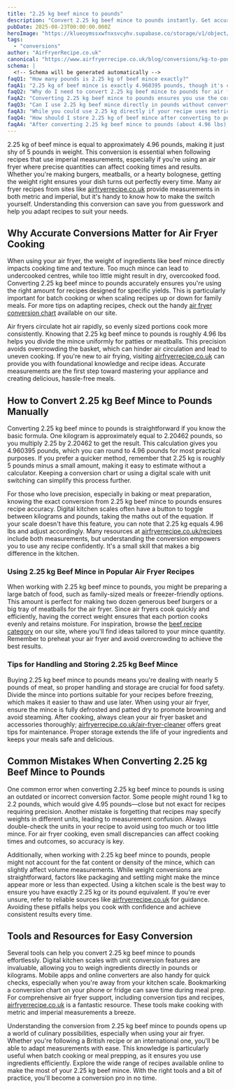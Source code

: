 ```yaml
---
title: "2.25 kg beef mince to pounds"
description: "Convert 2.25 kg beef mince to pounds instantly. Get accurate measurements for perfect air fryer recipes every time with our simple guide."
pubDate: 2025-08-23T00:00:00.000Z
heroImage: "https://klueoymssxwfnxsvcyhv.supabase.co/storage/v1/object/public/Shmucket/2-25-kg-beef-mince-to-pounds.webp"
tags:
  - "conversions"
author: "AirFryerRecipe.co.uk"
canonical: "https://www.airfryerrecipe.co.uk/blog/conversions/kg-to-pounds/2-25-kg-beef-mince-to-pounds"
schema: |
  <!-- Schema will be generated automatically -->
faqQ1: "How many pounds is 2.25 kg of beef mince exactly?"
faqA1: "2.25 kg of beef mince is exactly 4.960395 pounds, though it's commonly rounded to 4.96 pounds for practical use. This conversion uses the standard factor where 1 kilogram equals approximately 2.20462 pounds. For most cooking purposes, especially in air fryer recipes, rounding to 5 pounds is close enough, but for precision, stick to 4.96 pounds."
faqQ2: "Why do I need to convert 2.25 kg beef mince to pounds for air frying?"
faqA2: "Converting 2.25 kg beef mince to pounds ensures you use the correct amount for air fryer recipes, which often specify weights to control cooking time and portion size. Air fryers rely on even hot air circulation, and accurate measurements prevent overcrowding or underfilling the basket. This leads to better texture, doneness, and overall meal quality, making the conversion a key step for success."
faqQ3: "Can I use 2.25 kg beef mince directly in pounds without converting?"
faqA3: "While you could use 2.25 kg directly if your recipe uses metric units, many recipes—especially from American sources—use pounds. Converting to pounds (approximately 4.96 lbs) helps you follow these recipes accurately and avoid measurement errors. If your kitchen scale has pound units, switching makes it easier to portion and cook without mental math, ensuring consistent results in your air fryer."
faqQ4: "How should I store 2.25 kg of beef mince after converting to pounds?"
faqA4: "After converting 2.25 kg beef mince to pounds (about 4.96 lbs), divide it into meal-sized portions before storing. Wrap each portion tightly in cling film or freezer bags, label with the date and weight, and freeze for up to three months. Thaw in the refrigerator before using in your air fryer to ensure even cooking and maintain food safety. Proper storage keeps the mince fresh and ready for your next air fryer creation."
---
```

<p>2.25 kg of beef mince is equal to approximately 4.96 pounds, making it just shy of 5 pounds in weight. This conversion is essential when following recipes that use imperial measurements, especially if you're using an air fryer where precise quantities can affect cooking times and results. Whether you're making burgers, meatballs, or a hearty bolognese, getting the weight right ensures your dish turns out perfectly every time. Many air fryer recipes from sites like <a href=https://www.airfryerrecipe.co.uk/>airfryerrecipe.co.uk</a> provide measurements in both metric and imperial, but it's handy to know how to make the switch yourself. Understanding this conversion can save you from guesswork and help you adapt recipes to suit your needs.</p>

<h2>Why Accurate Conversions Matter for Air Fryer Cooking</h2>
<p>When using your air fryer, the weight of ingredients like beef mince directly impacts cooking time and texture. Too much mince can lead to undercooked centres, while too little might result in dry, overcooked food. Converting 2.25 kg beef mince to pounds accurately ensures you're using the right amount for recipes designed for specific yields. This is particularly important for batch cooking or when scaling recipes up or down for family meals. For more tips on adapting recipes, check out the handy <a href=https://www.airfryerrecipe.co.uk/air-fryer-conversion-chart>air fryer conversion chart</a> available on our site.</p>
<p>Air fryers circulate hot air rapidly, so evenly sized portions cook more consistently. Knowing that 2.25 kg beef mince to pounds is roughly 4.96 lbs helps you divide the mince uniformly for patties or meatballs. This precision avoids overcrowding the basket, which can hinder air circulation and lead to uneven cooking. If you're new to air frying, visiting <a href=https://www.airfryerrecipe.co.uk/>airfryerrecipe.co.uk</a> can provide you with foundational knowledge and recipe ideas. Accurate measurements are the first step toward mastering your appliance and creating delicious, hassle-free meals.</p>

<h2>How to Convert 2.25 kg Beef Mince to Pounds Manually</h2>
<p>Converting 2.25 kg beef mince to pounds is straightforward if you know the basic formula. One kilogram is approximately equal to 2.20462 pounds, so you multiply 2.25 by 2.20462 to get the result. This calculation gives you 4.960395 pounds, which you can round to 4.96 pounds for most practical purposes. If you prefer a quicker method, remember that 2.25 kg is roughly 5 pounds minus a small amount, making it easy to estimate without a calculator. Keeping a conversion chart or using a digital scale with unit switching can simplify this process further.</p>
<p>For those who love precision, especially in baking or meat preparation, knowing the exact conversion from 2.25 kg beef mince to pounds ensures recipe accuracy. Digital kitchen scales often have a button to toggle between kilograms and pounds, taking the maths out of the equation. If your scale doesn't have this feature, you can note that 2.25 kg equals 4.96 lbs and adjust accordingly. Many resources at <a href=https://www.airfryerrecipe.co.uk/recipes>airfryerrecipe.co.uk/recipes</a> include both measurements, but understanding the conversion empowers you to use any recipe confidently. It's a small skill that makes a big difference in the kitchen.</p>

<h3>Using 2.25 kg Beef Mince in Popular Air Fryer Recipes</h3>
<p>When working with 2.25 kg beef mince to pounds, you might be preparing a large batch of food, such as family-sized meals or freezer-friendly options. This amount is perfect for making two dozen generous beef burgers or a big tray of meatballs for the air fryer. Since air fryers cook quickly and efficiently, having the correct weight ensures that each portion cooks evenly and retains moisture. For inspiration, browse the <a href=https://www.airfryerrecipe.co.uk/recipe-category/beef>beef recipe category</a> on our site, where you'll find ideas tailored to your mince quantity. Remember to preheat your air fryer and avoid overcrowding to achieve the best results.</p>

<h3>Tips for Handling and Storing 2.25 kg Beef Mince</h3>
<p>Buying 2.25 kg beef mince to pounds means you're dealing with nearly 5 pounds of meat, so proper handling and storage are crucial for food safety. Divide the mince into portions suitable for your recipes before freezing, which makes it easier to thaw and use later. When using your air fryer, ensure the mince is fully defrosted and patted dry to promote browning and avoid steaming. After cooking, always clean your air fryer basket and accessories thoroughly; <a href=https://www.airfryerrecipe.co.uk/air-fryer-cleaner>airfryerrecipe.co.uk/air-fryer-cleaner</a> offers great tips for maintenance. Proper storage extends the life of your ingredients and keeps your meals safe and delicious.</p>

<h2>Common Mistakes When Converting 2.25 kg Beef Mince to Pounds</h2>
<p>One common error when converting 2.25 kg beef mince to pounds is using an outdated or incorrect conversion factor. Some people might round 1 kg to 2.2 pounds, which would give 4.95 pounds—close but not exact for recipes requiring precision. Another mistake is forgetting that recipes may specify weights in different units, leading to measurement confusion. Always double-check the units in your recipe to avoid using too much or too little mince. For air fryer cooking, even small discrepancies can affect cooking times and outcomes, so accuracy is key.</p>
<p>Additionally, when working with 2.25 kg beef mince to pounds, people might not account for the fat content or density of the mince, which can slightly affect volume measurements. While weight conversions are straightforward, factors like packaging and settling might make the mince appear more or less than expected. Using a kitchen scale is the best way to ensure you have exactly 2.25 kg or its pound equivalent. If you're ever unsure, refer to reliable sources like <a href=https://www.airfryerrecipe.co.uk/>airfryerrecipe.co.uk</a> for guidance. Avoiding these pitfalls helps you cook with confidence and achieve consistent results every time.</p>

<h2>Tools and Resources for Easy Conversion</h2>
<p>Several tools can help you convert 2.25 kg beef mince to pounds effortlessly. Digital kitchen scales with unit conversion features are invaluable, allowing you to weigh ingredients directly in pounds or kilograms. Mobile apps and online converters are also handy for quick checks, especially when you're away from your kitchen scale. Bookmarking a conversion chart on your phone or fridge can save time during meal prep. For comprehensive air fryer support, including conversion tips and recipes, <a href=https://www.airfryerrecipe.co.uk/>airfryerrecipe.co.uk</a> is a fantastic resource. These tools make cooking with metric and imperial measurements a breeze.</p>
<p>Understanding the conversion from 2.25 kg beef mince to pounds opens up a world of culinary possibilities, especially when using your air fryer. Whether you're following a British recipe or an international one, you'll be able to adapt measurements with ease. This knowledge is particularly useful when batch cooking or meal prepping, as it ensures you use ingredients efficiently. Explore the wide range of recipes available online to make the most of your 2.25 kg beef mince. With the right tools and a bit of practice, you'll become a conversion pro in no time.</p>
